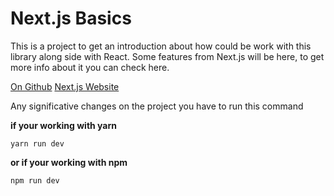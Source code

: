 # Next.js Basics

This is a project to get an introduction about how could be work with this library along side with React. Some features from Next.js will be here, to get more info about it you can check here.

[On Github](https://github.com/zeit/next.js/)
[Next.js Website](https://nextjs.org/)

Any significative changes on the project you have to run this command

**if your working with yarn**
```
yarn run dev
```

**or if your working with npm**

```
npm run dev
```
